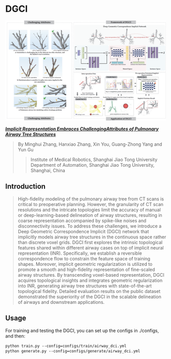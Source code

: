 # DGCI

<div align=center><img src="figs/Main.png"></div>

[**_Implicit Representation Embraces ChallengingAttributes of Pulmonary Airway Tree Structures_**]()

> By Minghui Zhang, Hanxiao Zhang, Xin You, Guang-Zhong Yang and Yun Gu
>> Institute of Medical Robotics, Shanghai Jiao Tong University
>> Department of Automation, Shanghai Jiao Tong University, Shanghai, China

## Introduction
> High-fidelity modeling of the pulmonary airway tree from
CT scans is critical to preoperative planning. However, the granularity
of CT scan resolutions and the intricate topologies limit the accuracy of
manual or deep-learning-based delineation of airway structures, resulting
in coarse representation accompanied by spike-like noises and disconnectivity
issues. To address these challenges, we introduce a Deep Geometric
Correspondence Implicit (DGCI) network that implicitly models
airway tree structures in the continuous space rather than discrete
voxel grids. DGCI first explores the intrinsic topological features shared
within different airway cases on top of implicit neural representation
(INR). Specifically, we establish a reversible correspondence flow to constrain
the feature space of training shapes. Moreover, implicit geometric
regularization is utilized to promote a smooth and high-fidelity representation
of fine-scaled airway structures. By transcending voxel-based
representation, DGCI acquires topological insights and integrates geometric
regularization into INR, generating airway tree structures with
state-of-the-art topological fidelity. Detailed evaluation results on the
public dataset demonstrated the superiority of the DGCI in the scalable
delineation of airways and downstream applications.


## Usage
For training and testing the DGCI, you can set up the configs in ./configs, and then:
```
python train.py --config=configs/train/airway_dci.yml
python generate.py --config=configs/generate/airway_dci.yml
```
